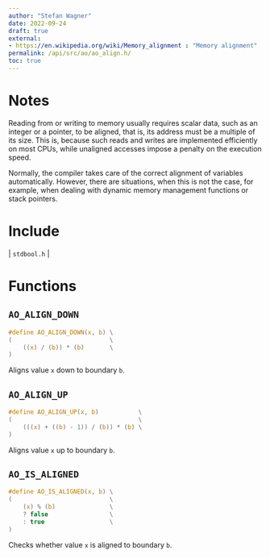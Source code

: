 ```yaml
---
author: "Stefan Wagner"
date: 2022-09-24
draft: true
external:
- https://en.wikipedia.org/wiki/Memory_alignment : "Memory alignment"
permalink: /api/src/ao/ao_align.h/
toc: true
---
```


# Notes

Reading from or writing to memory usually requires scalar data, such as an integer or a pointer, to be aligned, that is, its address must be a multiple of its size. This is, because such reads and writes are implemented efficiently on most CPUs, while unaligned accesses impose a penalty on the execution speed.

Normally, the compiler takes care of the correct alignment of variables automatically. However, there are situations, when this is not the case, for example, when dealing with dynamic memory management functions or stack pointers.

# Include

| `stdbool.h` |

# Functions

## `AO_ALIGN_DOWN`

```c
#define AO_ALIGN_DOWN(x, b) \
(                           \
    ((x) / (b)) * (b)       \
)
```

Aligns value `x` down to boundary `b`.

## `AO_ALIGN_UP`

```c
#define AO_ALIGN_UP(x, b)           \
(                                   \
    (((x) + ((b) - 1)) / (b)) * (b) \
)
```

Aligns value `x` up to boundary `b`.

## `AO_IS_ALIGNED`

```c
#define AO_IS_ALIGNED(x, b) \
(                           \
    (x) % (b)               \
    ? false                 \
    : true                  \
)
```

Checks whether value `x` is aligned to boundary `b`.
